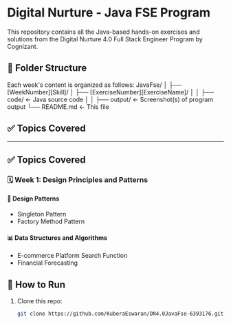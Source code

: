 # Digital Nurture - Java FSE Program

This repository contains all the Java-based hands-on exercises and solutions from the Digital Nurture 4.0 Full Stack Engineer Program by Cognizant.

## 📁 Folder Structure

Each week's content is organized as follows:
JavaFse/
│
├── [WeekNumber][Skill]/
│ ├── [ExerciseNumber][ExerciseName]/
│ │ ├── code/ ← Java source code
│ │ ├── output/ ← Screenshot(s) of program output
└── README.md ← This file

## ✅ Topics Covered


---

## ✅ Topics Covered

### 🗓️ Week 1: Design Principles and Patterns

#### 🔹 Design Patterns
- Singleton Pattern  
- Factory Method Pattern  

#### 📊 Data Structures and Algorithms
-  E-commerce Platform Search Function  
-  Financial Forecasting

## 🧪 How to Run

1. Clone this repo:
   ```bash
   git clone https://github.com/KuberaEswaran/DN4.0JavaFse-6393176.git
